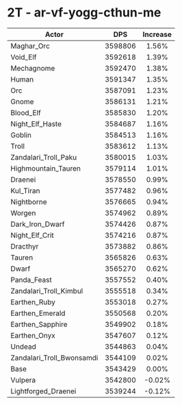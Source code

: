 # 2T - ar-vf-yogg-cthun-me
| Actor | DPS | Increase |
|---|:---:|:---:|
|Maghar_Orc|3598806|1.56%|
|Void_Elf|3592618|1.39%|
|Mechagnome|3592470|1.38%|
|Human|3591347|1.35%|
|Orc|3587091|1.23%|
|Gnome|3586131|1.21%|
|Blood_Elf|3585830|1.20%|
|Night_Elf_Haste|3584687|1.16%|
|Goblin|3584513|1.16%|
|Troll|3583612|1.13%|
|Zandalari_Troll_Paku|3580015|1.03%|
|Highmountain_Tauren|3579114|1.01%|
|Draenei|3578550|0.99%|
|Kul_Tiran|3577482|0.96%|
|Nightborne|3576665|0.94%|
|Worgen|3574962|0.89%|
|Dark_Iron_Dwarf|3574426|0.87%|
|Night_Elf_Crit|3574216|0.87%|
|Dracthyr|3573882|0.86%|
|Tauren|3565826|0.63%|
|Dwarf|3565270|0.62%|
|Panda_Feast|3557552|0.40%|
|Zandalari_Troll_Kimbul|3555518|0.34%|
|Earthen_Ruby|3553018|0.27%|
|Earthen_Emerald|3550568|0.20%|
|Earthen_Sapphire|3549902|0.18%|
|Earthen_Onyx|3547607|0.12%|
|Undead|3544863|0.04%|
|Zandalari_Troll_Bwonsamdi|3544109|0.02%|
|Base|3543429|0.00%|
|Vulpera|3542800|-0.02%|
|Lightforged_Draenei|3539244|-0.12%|
